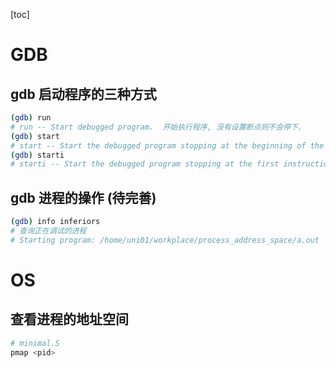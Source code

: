 [toc]



# GDB

## gdb 启动程序的三种方式

```bash
(gdb) run 
# run -- Start debugged program.  开始执行程序, 没有设置断点则不会停下.
(gdb) start 
# start -- Start the debugged program stopping at the beginning of the main procedure. 开始执行程序, 在main 函数处会停下来.
(gdb) starti
# starti -- Start the debugged program stopping at the first instruction. 开始执行程序, 在第一条指令处会停下来.
```

 ## gdb 进程的操作 (待完善)

```bash
(gdb) info inferiors
# 查询正在调试的进程
# Starting program: /home/uni01/workplace/process_address_space/a.out 
```





# OS

## 查看进程的地址空间

```bash
# minimal.S
pmap <pid>
```


